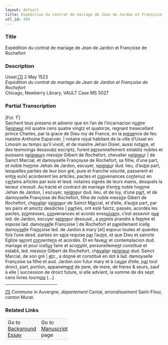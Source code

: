 ```yaml
---  
layout: default  
title: Expédition du contrat de mariage de Jean de Jardon et Françoise de Rochefort  
utl_id: 484
---
```


### Title

Expédition du contrat de mariage de Jean de Jardon et Françoise de Rochefort

### Description

<p>Ussel,<a href="#_ftn1" name="_ftnref1" title="" id="_ftnref1">[1]</a> 2 May 1523<br /><em>Expédition du contrat de mariage de Jean de Jardon et Françoise de Rochefort</em><br />
Chicago, Newberry Library, VAULT Case MS 5027</p>



### Partial Transcription

<p>[Fol. 1<sup>r</sup>]<br />
Saichent tous presens et advenir que en l’an de l’incarnacion n<u>ost</u>re S<u>eigneur</u> mil quatre cens quatre vingtz et quatorze, regnant tresecellant prince Charles, par la grace de Dieu roy de France, en la p<u>rese</u>nce de feu maistre Anthoine Esparvier, | notaire royal habitant de la ville d’Ussel en Limosin au temps qu’il vivoit, et de maistre Jehan Disier, aussi not<u>air</u>e, et des tesmoings dessoubz escriptz, furent p<u>er</u>sonnellement establiz nobles et puissans s<u>eigneur</u>s mess<u>ir</u>e Gilbert de Rochefort, chevalier s<u>eigneu</u>r | de Sainct Marcial, et damoyselle Françoyse de Rochefort, sa filhe, d’une part, et noble ho<u>m</u>me Jehan de Jardon, escuyer, s<u>eigneu</u>r dud. lieu, d’au<u>tr</u>e part, lesquelles parties de leur bon gré, pure et franche volunté, passerent et ent<u>re</u> eulx| acorderent les articles, pactes et <u>con</u>venances co<u>n</u>tenuz en c<u>er</u>tains articles par eulx et lesd. notaires signés de leurs mains, desquels la teneur s’ensuit. Au tracté et contract de mariage d’ent<u>re</u> noble ho<u>m</u>me Jehan de Jardon, | escuyer, s<u>eigne</u>ur dud. lieu, et de luy, d’une p<u>ar</u>t, et de damoyselle Françoise de Rochefort, filhe de noble mess<u>ir</u>e Gibert de Rochefort, ch<u>eva</u>l<u>ie</u>r s<u>eigne</u>ur de Sainct M<u>ar</u>cial, et d’elle, d’au<u>tr</u>e part, par les pairs et amictz desdictes | p<u>ar</u>ties, ont esté faictz, passés, acordés les pactes, p<u>ro</u>messes, <u>con</u>venances et acords enss<u>uivan</u>s, c’est assavoir q<u>ue</u> led. de Jardon, escuyer s<u>eigne</u>ur dessusd., a p<u>ro</u>mis prandre à fe<u>m</u>me et espose lad. damoy<u>sel</u>le Françoise | de Rochefort et p<u>ar</u>eillement icell<u>e</u> damoy<u>sel</u>le Fra<u>n</u>çoise led. de Jardon à mary [et] espoux toutes et quantes fois l’une desd. parties en s<u>er</u>a requise p<u>ar</u> l’au<u>tr</u>e, et que Dieu et saincte Eglize s<u>er</u>ont <u>con</u>sente<u>n</u>s et acordés. Et en fave<u>ur</u> et contemplacion dud. mariage et pour icell<u>uy</u> faire et aco<u>m</u>plir, personelleme<u>n</u>t constitué et establi, led. messi<u>r</u>e Gilbert de Rochefort, ch<u>eva</u>l<u>ie</u>r s<u>eigneur</u> dud. Sainct Marcial, de son gré | <u>et</u>c., a do<u>n</u>né et constitué en dot à lad. damoyselle Françoise sa filhe et aud. Jardon son futur mary et à ca<u>us</u>e d’elle, p<u>ar</u> tout droict, part, portion, appanem<u>ent</u> de pere, de mere, de freres & seurs, sauf à elle | succession de droict future, si elle advient, la somme de dix sept cens livres tourn<u>ois</u> […]</p>
<div>
<hr align="left" size="1" width="33%" /><div id="ftn1"><a href="#_ftnref1" name="_ftn1" title="" id="_ftn1">[1]</a> <em>Commune </em>in Auvergne, <em>département </em>Cantal, <em>arrondissement</em> Saint-Flour, <em>canton</em> Murat.

</div>
</div>


### Related Links

<table border="0.5" cellpadding="1" cellspacing="1" style="width: 200px; background-color:#F8F8F8;">
    <tbody style="border-color:#ccc">
        <tr style="border-color:#ccc">
            <td>Go to <a href="https://centerfordigitalhumanities.github.io/Newberry-French-paleography/essay/484" target="_blank">Background Essay</a></td>
            <td>Go to <a href="https://centerfordigitalhumanities.github.io/Newberry-French-paleography/www/record.html?id=484" target="_blank">Manuscript</a> page</td>
        </tr>
    </tbody>
</table>
